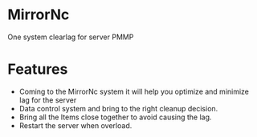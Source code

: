 # MirrorNc
One system clearlag for server PMMP

# Features

- Coming to the MirrorNc system it will help you optimize and minimize lag for the server
- Data control system and bring to the right cleanup decision.
- Bring all the Items close together to avoid causing the lag.
- Restart the server when overload.
